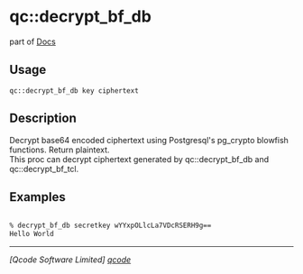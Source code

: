 qc::decrypt_bf_db
=================

part of [Docs](.)

Usage
-----
`qc::decrypt_bf_db key ciphertext`

Description
-----------
Decrypt base64 encoded ciphertext using Postgresql's pg_crypto blowfish functions. Return plaintext.<br/>This proc can decrypt ciphertext generated by qc::decrypt_bf_db and qc::decrypt_bf_tcl.

Examples
--------
```tcl

% decrypt_bf_db secretkey wYYxpOLlcLa7VDcRSERH9g==
Hello World
```

----------------------------------
*[Qcode Software Limited] [qcode]*

[qcode]: www.qcode.co.uk "Qcode Software"